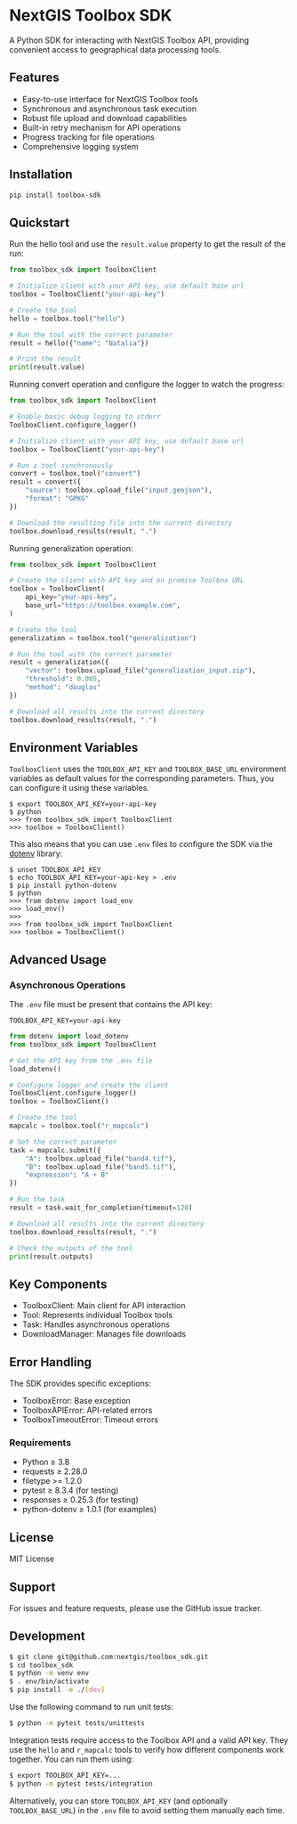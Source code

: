 # NextGIS Toolbox SDK

A Python SDK for interacting with NextGIS Toolbox API, providing convenient access to geographical data processing tools.

## Features

- Easy-to-use interface for NextGIS Toolbox tools
- Synchronous and asynchronous task execution
- Robust file upload and download capabilities
- Built-in retry mechanism for API operations
- Progress tracking for file operations
- Comprehensive logging system

## Installation

```bash
pip install toolbox-sdk
```

## Quickstart

Run the hello tool and use the `result.value` property to get the result of the run:

```python
from toolbox_sdk import ToolboxClient

# Initialize client with your API key, use default base url
toolbox = ToolboxClient("your-api-key")

# Create the tool
hello = toolbox.tool("hello")

# Run the tool with the correct parameter
result = hello({"name": "Natalia"})

# Print the result
print(result.value)
```

Running convert operation and configure the logger to watch the progress:

```python
from toolbox_sdk import ToolboxClient

# Enable basic debug logging to stderr
ToolboxClient.configure_logger()

# Initialize client with your API key, use default base url
toolbox = ToolboxClient("your-api-key")

# Run a tool synchronously
convert = toolbox.tool("convert")
result = convert({
    "source": toolbox.upload_file("input.geojson"),
    "format": "GPKG"
})

# Download the resulting file into the current directory
toolbox.download_results(result, ".")
```

Running generalization operation:

```python
from toolbox_sdk import ToolboxClient

# Create the client with API key and on premise Toolbox URL
toolbox = ToolboxClient(
    api_key="your-api-key",
    base_url="https://toolbox.example.com",
)

# Create the tool
generalization = toolbox.tool("generalization")

# Run the tool with the correct parameter
result = generalization({
    "vector": toolbox.upload_file("generalization_input.zip"),
    "threshold": 0.005,
    "method": "douglas"
})

# Download all results into the current directory
toolbox.download_results(result, ".")
```

## Environment Variables

`ToolboxClient` uses the `TOOLBOX_API_KEY` and `TOOLBOX_BASE_URL` environment variables as default values for the corresponding parameters. Thus, you can configure it using these variables.

```
$ export TOOLBOX_API_KEY=your-api-key
$ python
>>> from toolbox_sdk import ToolboxClient
>>> toolbox = ToolboxClient()
```

This also means that you can use `.env` files to configure the SDK via the [dotenv](https://github.com/theskumar/python-dotenv) library:

```
$ unset TOOLBOX_API_KEY
$ echo TOOLBOX_API_KEY=your-api-key > .env
$ pip install python-dotenv
$ python
>>> from dotenv import load_env
>>> load_env()
>>>
>>> from toolbox_sdk import ToolboxClient
>>> toolbox = ToolboxClient()
```

## Advanced Usage

### Asynchronous Operations

The `.env` file must be present that contains the API key:

```
TOOLBOX_API_KEY=your-api-key
```

```python
from dotenv import load_dotenv
from toolbox_sdk import ToolboxClient

# Get the API key from the .env file
load_dotenv()

# Configure logger and create the client
ToolboxClient.configure_logger()
toolbox = ToolboxClient()

# Create the tool
mapcalc = toolbox.tool("r_mapcalc")

# Set the correct parameter
task = mapcalc.submit({
    "A": toolbox.upload_file("band4.tif"),
    "B": toolbox.upload_file("band5.tif"),
    "expression": "A + B"
})

# Run the task
result = task.wait_for_completion(timeout=120)

# Download all results into the current directory
toolbox.download_results(result, ".")

# Check the outputs of the tool
print(result.outputs)
```

## Key Components

* ToolboxClient: Main client for API interaction
* Tool: Represents individual Toolbox tools
* Task: Handles asynchronous operations
* DownloadManager: Manages file downloads

## Error Handling

The SDK provides specific exceptions:
* ToolboxError: Base exception
* ToolboxAPIError: API-related errors
* ToolboxTimeoutError: Timeout errors


### Requirements
* Python ≥ 3.8
* requests ≥ 2.28.0
* filetype >= 1.2.0
* pytest ≥ 8.3.4 (for testing)
* responses ≥ 0.25.3 (for testing)
* python-dotenv ≥ 1.0.1 (for examples)

## License

MIT License

## Support

For issues and feature requests, please use the GitHub issue tracker.

## Development

```bash
$ git clone git@github.com:nextgis/toolbox_sdk.git
$ cd toolbox_sdk
$ python -m venv env
$ . env/bin/activate
$ pip install -e ./[dev]
```

Use the following command to run unit tests:

```bash
$ python -m pytest tests/unittests
```

Integration tests require access to the Toolbox API and a valid API key. They use the `hello` and `r_mapcalc` tools to verify how different components work together. You can run them using:

```bash
$ export TOOLBOX_API_KEY=...
$ python -m pytest tests/integration
```

Alternatively, you can store `TOOLBOX_API_KEY` (and optionally `TOOLBOX_BASE_URL`) in the `.env` file to avoid setting them manually each time.